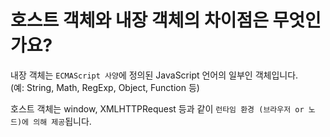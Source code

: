 # 호스트 객체와 내장 객체의 차이점은 무엇인가요? #

내장 객체는 `ECMAScript 사양`에 정의된 JavaScript 언어의 일부인 객체입니다.  
(예: String, Math, RegExp, Object, Function 등)

호스트 객체는 window, XMLHTTPRequest 등과 같이 `런타임 환경 (브라우저 or 노드)에 의해 제공`됩니다.
